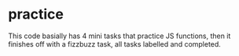 # practice

This code basially has 4 mini tasks that practice JS functions, then it finishes off with a fizzbuzz task, all tasks labelled and completed.

